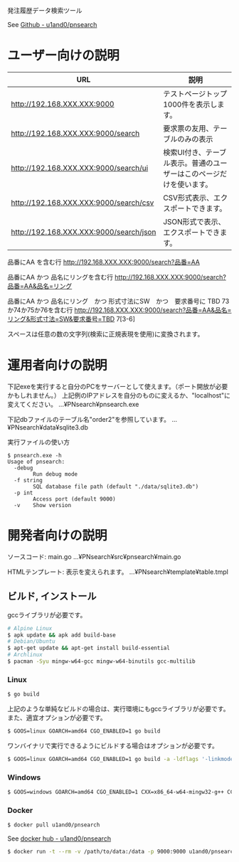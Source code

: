 発注履歴データ検索ツール

See [Github - u1and0/pnsearch](https://github.com/u1and0/pnsearch)


# ユーザー向けの説明

| URL    | 説明 |
|-----------------------------------------|-------------------------------------|
| http://192.168.XXX.XXX:9000             | テストページトップ1000件を表示します。 |
| http://192.168.XXX.XXX:9000/search      | 要求票の友用、テーブルのみの表示 |
| http://192.168.XXX.XXX:9000/search/ui   | 検索UI付き、テーブル表示。普通のユーザーはこのページだけを使います。 |
| http://192.168.XXX.XXX:9000/search/csv  | CSV形式表示、エクスポートできます。 |
| http://192.168.XXX.XXX:9000/search/json | JSON形式で表示、エクスポートできます。 |

品番にAA を含む行
	http://192.168.XXX.XXX:9000/search?品番=AA

品番にAA かつ 品名にリングを含む行
	http://192.168.XXX.XXX:9000/search?品番=AA&品名=リング

品番にAA かつ 品名にリング　かつ 形式寸法にSW　かつ　要求番号に TBD 73か74か75か76を含む行
	http://192.168.XXX.XXX:9000/search?品番=AA&品名=リング&形式寸法=SW&要求番号=TBD 7[3-6]

スペースは任意の数の文字列(検索に正規表現を使用)に変換されます。


# 運用者向けの説明

下記exeを実行すると自分のPCをサーバーとして使えます。（ポート開放が必要かもしれません。）
上記例のIPアドレスを自分のものに変えるか、"localhost"に変えてください。
	...¥PNsearch¥pnsearch.exe

下記dbファイルのテーブル名"order2"を参照しています。
	...¥PNsearch¥data¥sqlite3.db

実行ファイルの使い方
```
$ pnsearch.exe -h
Usage of pnsearch:
  -debug
    	Run debug mode
  -f string
    	SQL database file path (default "./data/sqlite3.db")
  -p int
    	Access port (default 9000)
  -v	Show version
```


# 開発者向けの説明

ソースコード: main.go
	...¥PNsearch¥src¥pnsearch¥main.go

HTMLテンプレート: 表示を変えられます。
	...¥PNsearch¥template¥table.tmpl

## ビルド, インストール
gccライブラリが必要です。

```bash
# Alpine Linux
$ apk update && apk add build-base
# Debian/Ubuntu
$ apt-get update && apt-get install build-essential
# Archlinux
$ pacman -Syu mingw-w64-gcc mingw-w64-binutils gcc-multilib
```

### Linux

```bash
$ go build
```

上記のような単純なビルドの場合は、実行環境にもgccライブラリが必要です。
また、適宜オプションが必要です。

```bash
$ GOOS=linux GOARCH=amd64 CGO_ENABLED=1 go build
```

ワンバイナリで実行できるようにビルドする場合はオプションが必要です。

```bash
$ GOOS=linux GOARCH=amd64 CGO_ENABLED=1 go build -a -ldflags '-linkmode external -extldflags "-static"'
```

### Windows

```bash
$ GOOS=windows GOARCH=amd64 CGO_ENABLED=1 CXX=x86_64-w64-mingw32-g++ CC=x86_64-w64-mingw32-gcc go build -o pnsearch.exe
```

### Docker

```bash
$ docker pull u1and0/pnsearch
```

See [docker hub - u1and0/pnsearch](https://hub.docker.com/repository/docker/u1and0/pnsearch)

```bash
$ docker run -t --rm -v /path/to/data:/data -p 9000:9000 u1and0/pnsearch
```
